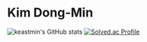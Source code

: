 # Kim Dong-Min

![keastmin's GitHub stats](https://github-readme-stats.vercel.app/api?username=keastmin&show_icons=true&theme=dark)
[![Solved.ac Profile](http://mazassumnida.wtf/api/v2/generate_badge?boj=kemin1910)](https://solved.ac/kemin1910/)
<!--
**keastmin/keastmin** is a ✨ _special_ ✨ repository because its `README.md` (this file) appears on your GitHub profile.

Here are some ideas to get you started:

- 🔭 I’m currently working on ...
- 🌱 I’m currently learning ...
- 👯 I’m looking to collaborate on ...
- 🤔 I’m looking for help with ...
- 💬 Ask me about ...
- 📫 How to reach me: ...
- 😄 Pronouns: ...
- ⚡ Fun fact: ...
-->
